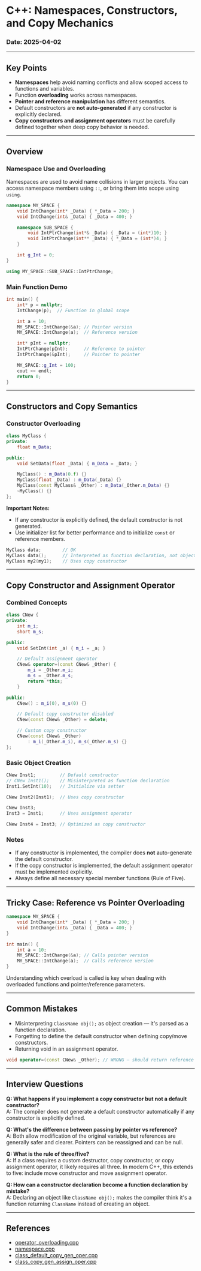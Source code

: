 ﻿# C++: Namespaces, Constructors, and Copy Mechanics

### Date: 2025-04-02

---

## Key Points

- **Namespaces** help avoid naming conflicts and allow scoped access to functions and variables.
- Function **overloading** works across namespaces.
- **Pointer and reference manipulation** has different semantics.
- Default constructors are **not auto-generated** if any constructor is explicitly declared.
- **Copy constructors and assignment operators** must be carefully defined together when deep copy behavior is needed.

---

## Overview

### Namespace Use and Overloading

Namespaces are used to avoid name collisions in larger projects. You can access namespace members using `::`, or bring them into scope using `using`.

```cpp
namespace MY_SPACE {
    void IntChange(int* _Data) { *_Data = 200; }
    void IntChange(int& _Data) { _Data = 400; }

    namespace SUB_SPACE {
        void IntPtrChange(int*& _Data) { _Data = (int*)10; }
        void IntPtrChange(int** _Data) { *_Data = (int*)4; }
    }

    int g_Int = 0;
}

using MY_SPACE::SUB_SPACE::IntPtrChange;
```

### Main Function Demo

```cpp
int main() {
    int* p = nullptr;
    IntChange(p);  // Function in global scope

    int a = 10;
    MY_SPACE::IntChange(&a); // Pointer version
    MY_SPACE::IntChange(a);  // Reference version

    int* pInt = nullptr;
    IntPtrChange(pInt);      // Reference to pointer
    IntPtrChange(&pInt);     // Pointer to pointer

    MY_SPACE::g_Int = 100;
    cout << endl;
    return 0;
}
```

---

## Constructors and Copy Semantics

### Constructor Overloading

```cpp
class MyClass {
private:
    float m_Data;

public:
    void SetData(float _Data) { m_Data = _Data; }

    MyClass() : m_Data(0.f) {}
    MyClass(float _Data) : m_Data(_Data) {}
    MyClass(const MyClass& _Other) : m_Data(_Other.m_Data) {}
    ~MyClass() {}
};
```

**Important Notes:**
- If any constructor is explicitly defined, the default constructor is not generated.
- Use initializer list for better performance and to initialize `const` or reference members.

```cpp
MyClass data;        // OK
MyClass data();      // Interpreted as function declaration, not object
MyClass my2(my1);    // Uses copy constructor
```

---

## Copy Constructor and Assignment Operator

### Combined Concepts

```cpp
class CNew {
private:
    int m_i; 
    short m_s; 

public: 
    void SetInt(int _a) { m_i = _a; }

    // Default assignment operator
    CNew& operator=(const CNew& _Other) {
        m_i = _Other.m_i; 
        m_s = _Other.m_s; 
        return *this; 
    }

public: 
    CNew() : m_i(0), m_s(0) {}

    // Default copy constructor disabled
    CNew(const CNew& _Other) = delete;

    // Custom copy constructor
    CNew(const CNew& _Other)
        : m_i(_Other.m_i), m_s(_Other.m_s) {}
};
```

### Basic Object Creation

```cpp
CNew Inst1;         // Default constructor
// CNew Inst1();    // Misinterpreted as function declaration
Inst1.SetInt(10);   // Initialize via setter

CNew Inst2(Inst1);  // Uses copy constructor

CNew Inst3;
Inst3 = Inst1;      // Uses assignment operator

CNew Inst4 = Inst3; // Optimized as copy constructor
```

### Notes
- If any constructor is implemented, the compiler does **not** auto-generate the default constructor.
- If the copy constructor is implemented, the default assignment operator must be implemented explicitly.
- Always define all necessary special member functions (Rule of Five).

---

## Tricky Case: Reference vs Pointer Overloading

```cpp
namespace MY_SPACE {
    void IntChange(int* _Data) { *_Data = 200; }
    void IntChange(int& _Data) { _Data = 400; }
}

int main() {
    int a = 10;
    MY_SPACE::IntChange(&a); // Calls pointer version
    MY_SPACE::IntChange(a);  // Calls reference version
}
```

Understanding which overload is called is key when dealing with overloaded functions and pointer/reference parameters.

---

## Common Mistakes

- Misinterpreting `ClassName obj();` as object creation — it's parsed as a function declaration.
- Forgetting to define the default constructor when defining copy/move constructors.
- Returning void in an assignment operator.

```cpp
void operator=(const CNew& _Other); // WRONG — should return reference
```

---

## Interview Questions

**Q: What happens if you implement a copy constructor but not a default constructor?**  
A: The compiler does not generate a default constructor automatically if any constructor is explicitly defined.

**Q: What's the difference between passing by pointer vs reference?**  
A: Both allow modification of the original variable, but references are generally safer and clearer. Pointers can be reassigned and can be null.

**Q: What is the rule of three/five?**  
A: If a class requires a custom destructor, copy constructor, or copy assignment operator, it likely requires all three. In modern C++, this extends to five: include move constructor and move assignment operator.

**Q: How can a constructor declaration become a function declaration by mistake?**  
A: Declaring an object like `ClassName obj();` makes the compiler think it's a function returning `ClassName` instead of creating an object.

---

## References

- [operator_overloading.cpp](codes/operator_overloading.cpp)
- [namespace.cpp](codes/namespace.cpp)
- [class_default_copy_gen_oper.cpp](codes/class_default_copy_gen_oper.cpp)
- [class_copy_gen_assign_oper.cpp](codes/class_copy_gen_assign_oper.cpp)

